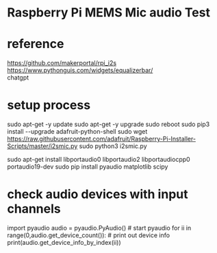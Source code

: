 # Raspberry Pi MEMS Mic audio Test
# reference 
https://github.com/makerportal/rpi_i2s</br>
https://www.pythonguis.com/widgets/equalizerbar/</br>
chatgpt</br>

# setup process

sudo apt-get -y update
sudo apt-get -y upgrade
sudo reboot
sudo pip3 install --upgrade adafruit-python-shell
sudo wget https://raw.githubusercontent.com/adafruit/Raspberry-Pi-Installer-Scripts/master/i2smic.py
sudo python3 i2smic.py

sudo apt-get install libportaudio0 libportaudio2 libportaudiocpp0 portaudio19-dev
sudo pip install pyaudio matplotlib scipy

# check audio devices with input channels

import pyaudio
audio = pyaudio.PyAudio() # start pyaudio
for ii in range(0,audio.get_device_count()):
    # print out device info
    print(audio.get_device_info_by_index(ii)) 


